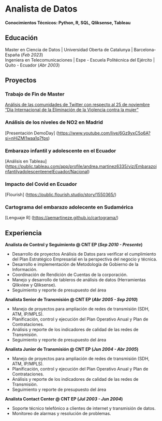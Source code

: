 # Analista de Datos

#### Conocimientos Técnicos: Python, R, SQL, Qliksense, Tableau

## Educación
Master en Ciencia de Datos       | Universidad Oberta de Catalunya          | Barcelona-España (_Feb 2023_)								       		
Ingeniera en Telecomunicaciones	 | Espe - Escuela Politécnica del Ejército  | Quito - Ecuador (_Abr 2003_)	 		        		

## Proyectos
### Trabajo de Fin de Master
[Análisis de las comunidades de Twitter con respecto al 25 de noviembre “Día Internacional de la Eliminación de la Violencia contra la mujer” ](https://openaccess.uoc.edu/handle/10609/148755)

### Análisis de los niveles de NO2 en Madrid
[Presentación DemoDay]
(https://www.youtube.com/live/6Gz9yxC5o6A?si=nHjZMl1waa1q7fps)

### Embarazo infantil y adolescente en el Ecuador
[Análisis en Tableau] 
(https://public.tableau.com/app/profile/andrea.martinez6335/viz/EmbarazoinfantilyadolescenteenelEcuador/Nacional)

### Impacto del Covid en Ecuador
[Flourish] 
(https://public.flourish.studio/story/1550365/)

### Cartograma del embarazo adolecente en Sudamérica
[Lenguaje R] 
(https://aemartineze.github.io/cartograma/)

## Experiencia
**Analista de Control y Seguimiento  @ CNT EP (_Sep 2010 - Presente_)**
- Desarrollo de proyectos Análisis de Datos para verificar el cumplimiento del Plan Estratégico Empresarial en la perspectiva del negocio y técnica.
- Desarrollo e implementación de Metodología de Gobierno de la Información.
- Coordinación de Rendición de Cuentas de la corporación.
- Manejo y desarrollo de tableros de análisis de datos (Herramientas Qlikview y Qliksense).
- Seguimiento y reporte de presupuesto del área

**Analista Senior de Transmisión @ CNT EP (_Abr 2005 - Sep 2010_)**
-  Manejo de proyectos para ampliación de redes de transmisión (SDH, ATM, IP/MPLS).
-  Planificación, control y  ejecución del Plan Operativo Anual y Plan de Contrataciones.
-  Análisis y reporte de los indicadores de calidad de las redes de Transmisión.
-  Seguimiento y reporte de presupuesto del área

**Analista Junior de Transmisión @ CNT EP (_Jun 2004 - Abr 2005_)**
-  Manejo de proyectos para ampliación de redes de transmisión (SDH, ATM, IP/MPLS).
-  Planificación, control y  ejecución del Plan Operativo Anual y Plan de Contrataciones.
-  Análisis y reporte de los indicadores de calidad de las redes de Transmisión.
-  Seguimiento y reporte de presupuesto del área

**Analista Contact Center @ CNT EP (_Jul 2003 - Jun 2004_)**
- Soporte técnico telefónico a clientes de internet y transmisión de datos.
- Monitoreo de alarmas y resolución de problemas.
  





